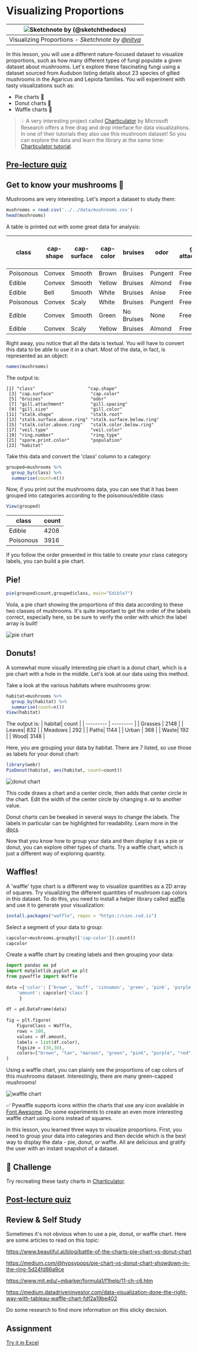 # Visualizing Proportions

|![ Sketchnote by [(@sketchthedocs)](https://sketchthedocs.dev) ](../../sketchnotes/11-Visualizing-Proportions.png)|
|:---:|
|Visualizing Proportions - _Sketchnote by [@nitya](https://twitter.com/nitya)_ |

In this lesson, you will use a different nature-focused dataset to visualize proportions, such as how many different types of fungi populate a given dataset about mushrooms. Let's explore these fascinating fungi using a dataset sourced from Audubon listing details about 23 species of gilled mushrooms in the Agaricus and Lepiota families. You will experiment with tasty visualizations such as:

- Pie charts 🥧
- Donut charts 🍩
- Waffle charts 🧇

> 💡 A very interesting project called [Charticulator](https://charticulator.com) by Microsoft Research offers a free drag and drop interface for data visualizations. In one of their tutorials they also use this mushroom dataset! So you can explore the data and learn the library at the same time: [Charticulator tutorial](https://charticulator.com/tutorials/tutorial4.html).

## [Pre-lecture quiz](https://red-water-0103e7a0f.azurestaticapps.net/quiz/20)

## Get to know your mushrooms 🍄

Mushrooms are very interesting. Let's import a dataset to study them:

```r
mushrooms = read.csv('../../data/mushrooms.csv')
head(mushrooms)
```
A table is printed out with some great data for analysis:


| class     | cap-shape | cap-surface | cap-color | bruises | odor    | gill-attachment | gill-spacing | gill-size | gill-color | stalk-shape | stalk-root | stalk-surface-above-ring | stalk-surface-below-ring | stalk-color-above-ring | stalk-color-below-ring | veil-type | veil-color | ring-number | ring-type | spore-print-color | population | habitat |
| --------- | --------- | ----------- | --------- | ------- | ------- | --------------- | ------------ | --------- | ---------- | ----------- | ---------- | ------------------------ | ------------------------ | ---------------------- | ---------------------- | --------- | ---------- | ----------- | --------- | ----------------- | ---------- | ------- |
| Poisonous | Convex    | Smooth      | Brown     | Bruises | Pungent | Free            | Close        | Narrow    | Black      | Enlarging   | Equal      | Smooth                   | Smooth                   | White                  | White                  | Partial   | White      | One         | Pendant   | Black             | Scattered  | Urban   |
| Edible    | Convex    | Smooth      | Yellow    | Bruises | Almond  | Free            | Close        | Broad     | Black      | Enlarging   | Club       | Smooth                   | Smooth                   | White                  | White                  | Partial   | White      | One         | Pendant   | Brown             | Numerous   | Grasses |
| Edible    | Bell      | Smooth      | White     | Bruises | Anise   | Free            | Close        | Broad     | Brown      | Enlarging   | Club       | Smooth                   | Smooth                   | White                  | White                  | Partial   | White      | One         | Pendant   | Brown             | Numerous   | Meadows |
| Poisonous | Convex    | Scaly       | White     | Bruises | Pungent | Free            | Close        | Narrow    | Brown      | Enlarging   | Equal      | Smooth                   | Smooth                   | White                  | White                  | Partial   | White      | One         | Pendant   | Black             | Scattered  | Urban 
| Edible | Convex       |Smooth       | Green     | No Bruises| None   |Free            | Crowded       | Broad     | Black      | Tapering   | Equal      |  Smooth | Smooth                    | White                 | White                  | Partial    | White     | One         | Evanescent | Brown             | Abundant | Grasses
|Edible  |  Convex      | Scaly   | Yellow         | Bruises  | Almond  | Free | Close  |   Broad   |   Brown  | Enlarging   |   Club                      | Smooth                  | Smooth    | White                 |  White                | Partial      | White    |  One  |  Pendant | Black   | Numerous | Grasses
      
Right away, you notice that all the data is textual. You will have to convert this data to be able to use it in a chart. Most of the data, in fact, is represented as an object:

```r
names(mushrooms)
```

The output is:

```output
[1] "class"                    "cap.shape"               
 [3] "cap.surface"              "cap.color"               
 [5] "bruises"                  "odor"                    
 [7] "gill.attachment"          "gill.spacing"            
 [9] "gill.size"                "gill.color"              
[11] "stalk.shape"              "stalk.root"              
[13] "stalk.surface.above.ring" "stalk.surface.below.ring"
[15] "stalk.color.above.ring"   "stalk.color.below.ring"  
[17] "veil.type"                "veil.color"              
[19] "ring.number"              "ring.type"               
[21] "spore.print.color"        "population"              
[23] "habitat"            
```
Take this data and convert the 'class' column to a category:

```r
grouped=mushrooms %>%
  group_by(class) %>%
  summarise(count=n())
```


Now, if you print out the mushrooms data, you can see that it has been grouped into categories according to the poisonous/edible class:
```r
View(grouped)
```


| class | count |
| --------- | --------- |
| Edible | 4208 |
| Poisonous| 3916 |



If you follow the order presented in this table to create your class category labels, you can build a pie chart. 

## Pie!

```r
pie(grouped$count,grouped$class, main="Edible?")
```
Voila, a pie chart showing the proportions of this data according to these two classes of mushrooms. It's quite important to get the order of the labels correct, especially here, so be sure to verify the order with which the label array is built!

![pie chart](images/pie1-wb.png)

## Donuts!

A somewhat more visually interesting pie chart is a donut chart, which is a pie chart with a hole in the middle. Let's look at our data using this method.

Take a look at the various habitats where mushrooms grow:

```r
habitat=mushrooms %>%
  group_by(habitat) %>%
  summarise(count=n())
View(habitat)
```
The output is:
| habitat| count |
| --------- | --------- |
| Grasses    | 2148 |
| Leaves| 832 |
| Meadows    | 292 |
| Paths| 1144 |
| Urban    | 368 |
| Waste| 192 |
| Wood| 3148 |


Here, you are grouping your data by habitat. There are 7 listed, so use those as labels for your donut chart:

```r
library(webr)
PieDonut(habitat, aes(habitat, count=count))
```

![donut chart](images/donut-wb.png)

This code draws a chart and a center circle, then adds that center circle in the chart. Edit the width of the center circle by changing `0.40` to another value.

Donut charts can be tweaked in several ways to change the labels. The labels in particular can be highlighted for readability. Learn more in the [docs](https://matplotlib.org/stable/gallery/pie_and_polar_charts/pie_and_donut_labels.html?highlight=donut).

Now that you know how to group your data and then display it as a pie or donut, you can explore other types of charts. Try a waffle chart, which is just a different way of exploring quantity.
## Waffles!

A 'waffle' type chart is a different way to visualize quantities as a 2D array of squares. Try visualizing the different quantities of mushroom cap colors in this dataset. To do this, you need to install a helper library called [waffle](https://r-charts.com/part-whole/waffle-chart-ggplot2/) and use it to generate your visualization:

```r
install.packages("waffle", repos = "https://cinc.rud.is")
```

Select a segment of your data to group:

```python
capcolor=mushrooms.groupby(['cap-color']).count()
capcolor
```

Create a waffle chart by creating labels and then grouping your data:

```python
import pandas as pd
import matplotlib.pyplot as plt
from pywaffle import Waffle
  
data ={'color': ['brown', 'buff', 'cinnamon', 'green', 'pink', 'purple', 'red', 'white', 'yellow'],
    'amount': capcolor['class']
     }
  
df = pd.DataFrame(data)
  
fig = plt.figure(
    FigureClass = Waffle,
    rows = 100,
    values = df.amount,
    labels = list(df.color),
    figsize = (30,30),
    colors=["brown", "tan", "maroon", "green", "pink", "purple", "red", "whitesmoke", "yellow"],
)
```

Using a waffle chart, you can plainly see the proportions of cap colors of this mushrooms dataset. Interestingly, there are many green-capped mushrooms!

![waffle chart](images/waffle.png)

✅ Pywaffle supports icons within the charts that use any icon available in [Font Awesome](https://fontawesome.com/). Do some experiments to create an even more interesting waffle chart using icons instead of squares.

In this lesson, you learned three ways to visualize proportions. First, you need to group your data into categories and then decide which is the best way to display the data - pie, donut, or waffle. All are delicious and gratify the user with an instant snapshot of a dataset.

## 🚀 Challenge

Try recreating these tasty charts in [Charticulator](https://charticulator.com).
## [Post-lecture quiz](https://red-water-0103e7a0f.azurestaticapps.net/quiz/21)

## Review & Self Study

Sometimes it's not obvious when to use a pie, donut, or waffle chart. Here are some articles to read on this topic:

https://www.beautiful.ai/blog/battle-of-the-charts-pie-chart-vs-donut-chart

https://medium.com/@hypsypops/pie-chart-vs-donut-chart-showdown-in-the-ring-5d24fd86a9ce

https://www.mit.edu/~mbarker/formula1/f1help/11-ch-c6.htm

https://medium.datadriveninvestor.com/data-visualization-done-the-right-way-with-tableau-waffle-chart-fdf2a19be402

Do some research to find more information on this sticky decision.
## Assignment

[Try it in Excel](assignment.md)
